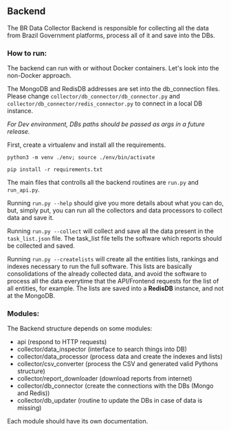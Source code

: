 ## Backend

The BR Data Collector Backend is responsible for collecting all the data from Brazil Government platforms, process all of it and save into the DBs.

### How to run:

The backend can run with or without Docker containers. Let's look into the non-Docker approach.

The MongoDB and RedisDB addresses are set into the db_connection files. Please change `collector/db_connector/db_connector.py` and `collector/db_connector/redis_connector.py` to connect in a local DB instance.

*For Dev environment, DBs paths should be passed as args in a future release.*

First, create a virtualenv and install all the requirements.

`python3 -m venv ./env; source ./env/bin/activate`

`pip install -r requirements.txt`

The main files that controlls all the backend routines are `run.py` and `run_api.py`.

Running `run.py --help` should give you more details about what you can do, but, simply put, you can run all the collectors and data processors 
to collect data and save it.

Running `run.py --collect` will collect and save all the data present in the `task_list.json` file. The task_list file tells the software which
reports should be collected and saved.

Running `run.py --createlists` will create all the entities lists, rankings and indexes necessary to run the full software. This lists are basically
consolidations of the already collected data, and avoid the software to process all the data everytime that the API/Frontend requests for the list of
all entities, for example. The lists are saved into a **RedisDB** instance, and not at the MongoDB.

### Modules:

The Backend structure depends on some modules:
- api (respond to HTTP requests)
- collector/data_inspector (interface to search things into DB)
- collector/data_processor (process data and create the indexes and lists)
- collector/csv_converter (process the CSV and generated valid Pythons structure)
- collector/report_downloader (download reports from internet)
- collector/db_connector (create the connections with the DBs (Mongo and Redis))
- collector/db_updater (routine to update the DBs in case of data is missing)

Each module should have its own documentation.
